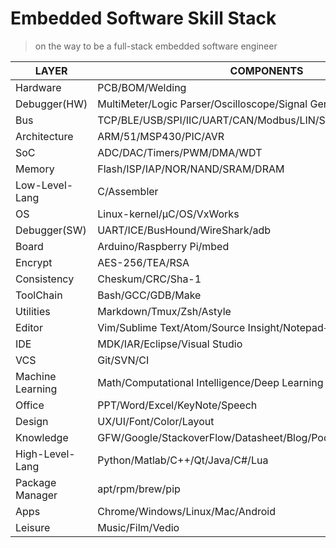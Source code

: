 # Embedded Software Skill Stack

> on the way to be a full-stack embedded software engineer

|      LAYER       |                           COMPONENTS                           |
|------------------|----------------------------------------------------------------|
| Hardware         | PCB/BOM/Welding                                                |
| Debugger(HW)     | MultiMeter/Logic Parser/Oscilloscope/Signal Generator          |
| Bus              | TCP/BLE/USB/SPI/IIC/UART/CAN/Modbus/LIN/SATA/PCI-E             |
| Architecture     | ARM/51/MSP430/PIC/AVR                                          |
| SoC              | ADC/DAC/Timers/PWM/DMA/WDT                                     |
| Memory           | Flash/ISP/IAP/NOR/NAND/SRAM/DRAM                               |
| Low-Level-Lang   | C/Assembler                                                    |
| OS               | Linux-kernel/μC/OS/VxWorks                                     |
| Debugger(SW)     | UART/ICE/BusHound/WireShark/adb                                |
| Board            | Arduino/Raspberry Pi/mbed                                      |
| Encrypt          | AES-256/TEA/RSA                                                |
| Consistency      | Cheskum/CRC/Sha-1                                              |
| ToolChain        | Bash/GCC/GDB/Make                                              |
| Utilities        | Markdown/Tmux/Zsh/Astyle                                       |
| Editor           | Vim/Sublime Text/Atom/Source Insight/Notepad++/UltraEditor     |
| IDE              | MDK/IAR/Eclipse/Visual Studio                                  |
| VCS              | Git/SVN/CI                                                     |
| Machine Learning | Math/Computational Intelligence/Deep Learning                  |
| Office           | PPT/Word/Excel/KeyNote/Speech                                  |
| Design           | UX/UI/Font/Color/Layout                                        |
| Knowledge        | GFW/Google/StackoverFlow/Datasheet/Blog/Podcast/Books/Mooc/BBS |
| High-Level-Lang  | Python/Matlab/C++/Qt/Java/C#/Lua                               |
| Package Manager  | apt/rpm/brew/pip                                               |
| Apps             | Chrome/Windows/Linux/Mac/Android                               |
| Leisure          | Music/Film/Vedio                                               |


